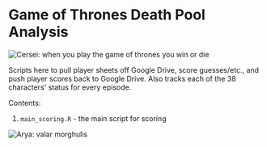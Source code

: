 # Game of Thrones Death Pool Analysis

![Cersei: when you play the game of thrones you win or die](https://media.giphy.com/media/7E0QphLuDhT32/giphy.gif)

Scripts here to pull player sheets off Google Drive, score guesses/etc., and push player scores back to Google Drive. Also tracks each of the 38 characters' status for every episode. 

Contents: 
1. `main_scoring.R` - the main script for scoring

![Arya: valar morghulis](https://media.giphy.com/media/c1oP0AunRfP7a/giphy.gif)